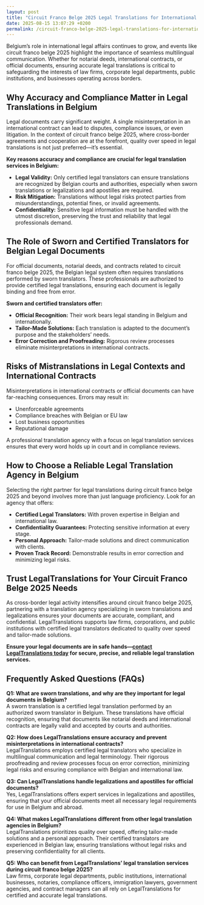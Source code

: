 ```yaml
---
layout: post
title: "Circuit Franco Belge 2025 Legal Translations for International Contracts"
date: 2025-08-15 13:07:29 +0200
permalink: /circuit-franco-belge-2025-legal-translations-for-international-contracts/
---
```

Belgium’s role in international legal affairs continues to grow, and events like circuit franco belge 2025 highlight the importance of seamless multilingual communication. Whether for notarial deeds, international contracts, or official documents, ensuring accurate legal translations is critical to safeguarding the interests of law firms, corporate legal departments, public institutions, and businesses operating across borders.

## Why Accuracy and Compliance Matter in Legal Translations in Belgium

Legal documents carry significant weight. A single misinterpretation in an international contract can lead to disputes, compliance issues, or even litigation. In the context of circuit franco belge 2025, where cross-border agreements and cooperation are at the forefront, quality over speed in legal translations is not just preferred—it’s essential.

**Key reasons accuracy and compliance are crucial for legal translation services in Belgium:**

- **Legal Validity:** Only certified legal translators can ensure translations are recognized by Belgian courts and authorities, especially when sworn translations or legalizations and apostilles are required.
- **Risk Mitigation:** Translations without legal risks protect parties from misunderstandings, potential fines, or invalid agreements.
- **Confidentiality:** Sensitive legal information must be handled with the utmost discretion, preserving the trust and reliability that legal professionals demand.

## The Role of Sworn and Certified Translators for Belgian Legal Documents

For official documents, notarial deeds, and contracts related to circuit franco belge 2025, the Belgian legal system often requires translations performed by sworn translators. These professionals are authorized to provide certified legal translations, ensuring each document is legally binding and free from error.

**Sworn and certified translators offer:**

- **Official Recognition:** Their work bears legal standing in Belgium and internationally.
- **Tailor-Made Solutions:** Each translation is adapted to the document’s purpose and the stakeholders’ needs.
- **Error Correction and Proofreading:** Rigorous review processes eliminate misinterpretations in international contracts.

## Risks of Mistranslations in Legal Contexts and International Contracts

Misinterpretations in international contracts or official documents can have far-reaching consequences. Errors may result in:

- Unenforceable agreements
- Compliance breaches with Belgian or EU law
- Lost business opportunities
- Reputational damage

A professional translation agency with a focus on legal translation services ensures that every word holds up in court and in compliance reviews.

## How to Choose a Reliable Legal Translation Agency in Belgium

Selecting the right partner for legal translations during circuit franco belge 2025 and beyond involves more than just language proficiency. Look for an agency that offers:

- **Certified Legal Translators:** With proven expertise in Belgian and international law.
- **Confidentiality Guarantees:** Protecting sensitive information at every stage.
- **Personal Approach:** Tailor-made solutions and direct communication with clients.
- **Proven Track Record:** Demonstrable results in error correction and minimizing legal risks.

## Trust LegalTranslations for Your Circuit Franco Belge 2025 Needs

As cross-border legal activity intensifies around circuit franco belge 2025, partnering with a translation agency specializing in sworn translations and legalizations ensures your documents are accurate, compliant, and confidential. LegalTranslations supports law firms, corporations, and public institutions with certified legal translators dedicated to quality over speed and tailor-made solutions.

**Ensure your legal documents are in safe hands—[contact LegalTranslations today](https://www.legaltranslations.be/) for secure, precise, and reliable legal translation services.**

## Frequently Asked Questions (FAQs)

**Q1: What are sworn translations, and why are they important for legal documents in Belgium?**  
A sworn translation is a certified legal translation performed by an authorized sworn translator in Belgium. These translations have official recognition, ensuring that documents like notarial deeds and international contracts are legally valid and accepted by courts and authorities.

**Q2: How does LegalTranslations ensure accuracy and prevent misinterpretations in international contracts?**  
LegalTranslations employs certified legal translators who specialize in multilingual communication and legal terminology. Their rigorous proofreading and review processes focus on error correction, minimizing legal risks and ensuring compliance with Belgian and international law.

**Q3: Can LegalTranslations handle legalizations and apostilles for official documents?**  
Yes, LegalTranslations offers expert services in legalizations and apostilles, ensuring that your official documents meet all necessary legal requirements for use in Belgium and abroad.

**Q4: What makes LegalTranslations different from other legal translation agencies in Belgium?**  
LegalTranslations prioritizes quality over speed, offering tailor-made solutions and a personal approach. Their certified translators are experienced in Belgian law, ensuring translations without legal risks and preserving confidentiality for all clients.

**Q5: Who can benefit from LegalTranslations’ legal translation services during circuit franco belge 2025?**  
Law firms, corporate legal departments, public institutions, international businesses, notaries, compliance officers, immigration lawyers, government agencies, and contract managers can all rely on LegalTranslations for certified and accurate legal translations.

<script type="application/ld+json">
{
  "@context": "https://schema.org",
  "@type": "BlogPosting",
  "headline": "Circuit Franco Belge 2025 Legal Translations for International Contracts",
  "description": "Explore the importance of certified sworn translations and legal translation services for official documents, international contracts, and notarial deeds in Belgium, especially in the context of circuit franco belge 2025.",
  "author": {
    "@type": "Person",
    "name": "LegalTranslations"
  },
  "publisher": {
    "@type": "Organization",
    "name": "LegalTranslations",
    "logo": {
      "@type": "ImageObject",
      "url": "https://www.legaltranslations.be/logo.png"
    }
  },
  "datePublished": "2024-06-01",
  "mainEntityOfPage": {
    "@type": "WebPage",
    "@id": "https://www.legaltranslations.be/blog/circuit-franco-belge-2025-legal-translations"
  },
  "keywords": "Sworn translations, Legal translations, Multilingual communication, International contracts, Notarial deeds, Official documents, Legalizations & apostilles, Proofreading and review, Translation strategy, Translation agency, Quality over speed, Tailor-made solutions and personal approach, Trust & reliability, Translations without legal risks, Error correction, Misinterpretations in international contracts, legal translation services, certified legal translators, accurate legal document translation",
  "articleBody": "Belgium’s role in international legal affairs continues to grow, and events like circuit franco belge 2025 highlight the importance of seamless multilingual communication. Whether for notarial deeds, international contracts, or official documents, ensuring accurate legal translations is critical to safeguarding the interests of law firms, corporate legal departments, public institutions, and businesses operating across borders.\n\nLegal documents carry significant weight. A single misinterpretation in an international contract can lead to disputes, compliance issues, or even litigation. In the context of circuit franco belge 2025, where cross-border agreements and cooperation are at the forefront, quality over speed in legal translations is not just preferred—it’s essential.\n\nOnly certified legal translators can ensure translations are recognized by Belgian courts and authorities, especially when sworn translations or legalizations and apostilles are required. Translations without legal risks protect parties from misunderstandings, potential fines, or invalid agreements. Sensitive legal information must be handled with the utmost discretion, preserving the trust and reliability that legal professionals demand.\n\nFor official documents, notarial deeds, and contracts related to circuit franco belge 2025, the Belgian legal system often requires translations performed by sworn translators. These professionals are authorized to provide certified legal translations, ensuring each document is legally binding and free from error.\n\nSworn and certified translators provide official recognition, tailor-made solutions, and perform error correction and proofreading to eliminate misinterpretations in international contracts.\n\nMisinterpretations in international contracts or official documents can have far-reaching consequences including unenforceable agreements, compliance breaches with Belgian or EU law, lost business opportunities, and reputational damage.\n\nA professional translation agency focusing on legal translation services ensures that every word holds up in court and in compliance reviews.\n\nSelecting the right partner for legal translations during circuit franco belge 2025 and beyond involves more than just language proficiency. Look for an agency with certified legal translators, confidentiality guarantees, a personal approach, and a proven track record.\n\nLegalTranslations supports law firms, corporations, and public institutions with certified legal translators dedicated to quality over speed and tailor-made solutions. Contact LegalTranslations today for secure, precise, and reliable legal translation services."
}
</script>

<script type="application/ld+json">
{
  "@context": "https://schema.org",
  "@type": "FAQPage",
  "mainEntity": [
    {
      "@type": "Question",
      "name": "What are sworn translations, and why are they important for legal documents in Belgium?",
      "acceptedAnswer": {
        "@type": "Answer",
        "text": "A sworn translation is a certified legal translation performed by an authorized sworn translator in Belgium. These translations have official recognition, ensuring that documents like notarial deeds and international contracts are legally valid and accepted by courts and authorities."
      }
    },
    {
      "@type": "Question",
      "name": "How does LegalTranslations ensure accuracy and prevent misinterpretations in international contracts?",
      "acceptedAnswer": {
        "@type": "Answer",
        "text": "LegalTranslations employs certified legal translators who specialize in multilingual communication and legal terminology. Their rigorous proofreading and review processes focus on error correction, minimizing legal risks and ensuring compliance with Belgian and international law."
      }
    },
    {
      "@type": "Question",
      "name": "Can LegalTranslations handle legalizations and apostilles for official documents?",
      "acceptedAnswer": {
        "@type": "Answer",
        "text": "Yes, LegalTranslations offers expert services in legalizations and apostilles, ensuring that your official documents meet all necessary legal requirements for use in Belgium and abroad."
      }
    },
    {
      "@type": "Question",
      "name": "What makes LegalTranslations different from other legal translation agencies in Belgium?",
      "acceptedAnswer": {
        "@type": "Answer",
        "text": "LegalTranslations prioritizes quality over speed, offering tailor-made solutions and a personal approach. Their certified translators are experienced in Belgian law, ensuring translations without legal risks and preserving confidentiality for all clients."
      }
    },
    {
      "@type": "Question",
      "name": "Who can benefit from LegalTranslations’ legal translation services during circuit franco belge 2025?",
      "acceptedAnswer": {
        "@type": "Answer",
        "text": "Law firms, corporate legal departments, public institutions, international businesses, notaries, compliance officers, immigration lawyers, government agencies, and contract managers can all rely on LegalTranslations for certified and accurate legal translations."
      }
    }
  ]
}
</script>